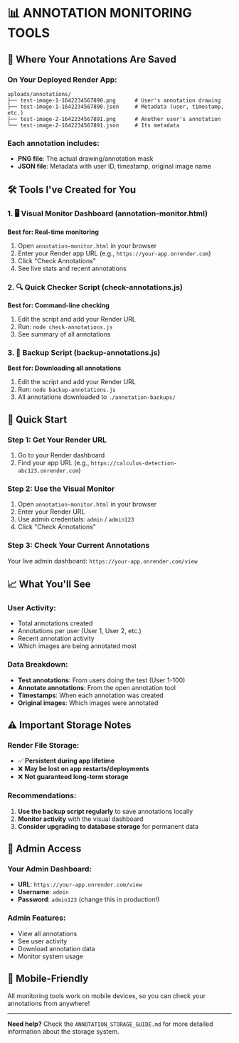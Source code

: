 # 📊 ANNOTATION MONITORING TOOLS

## 🎯 Where Your Annotations Are Saved

### On Your Deployed Render App:
```
uploads/annotations/
├── test-image-1-1642234567890.png      # User's annotation drawing
├── test-image-1-1642234567890.json     # Metadata (user, timestamp, etc.)
├── test-image-2-1642234567891.png      # Another user's annotation
└── test-image-2-1642234567891.json     # Its metadata
```

### Each annotation includes:
- **PNG file**: The actual drawing/annotation mask
- **JSON file**: Metadata with user ID, timestamp, original image name

## 🛠️ Tools I've Created for You

### 1. 🖥️ **Visual Monitor Dashboard** (annotation-monitor.html)
**Best for: Real-time monitoring**

1. Open `annotation-monitor.html` in your browser
2. Enter your Render app URL (e.g., `https://your-app.onrender.com`)
3. Click "Check Annotations"
4. See live stats and recent annotations

### 2. 🔍 **Quick Checker Script** (check-annotations.js)
**Best for: Command-line checking**

1. Edit the script and add your Render URL
2. Run: `node check-annotations.js`
3. See summary of all annotations

### 3. 💾 **Backup Script** (backup-annotations.js)
**Best for: Downloading all annotations**

1. Edit the script and add your Render URL
2. Run: `node backup-annotations.js`
3. All annotations downloaded to `./annotation-backups/`

## 🚀 Quick Start

### Step 1: Get Your Render URL
1. Go to your Render dashboard
2. Find your app URL (e.g., `https://calculus-detection-abc123.onrender.com`)

### Step 2: Use the Visual Monitor
1. Open `annotation-monitor.html` in your browser
2. Enter your Render URL
3. Use admin credentials: `admin` / `admin123`
4. Click "Check Annotations"

### Step 3: Check Your Current Annotations
Your live admin dashboard: `https://your-app.onrender.com/view`

## 📈 What You'll See

### User Activity:
- Total annotations created
- Annotations per user (User 1, User 2, etc.)
- Recent annotation activity
- Which images are being annotated most

### Data Breakdown:
- **Test annotations**: From users doing the test (User 1-100)
- **Annotate annotations**: From the open annotation tool
- **Timestamps**: When each annotation was created
- **Original images**: Which images were annotated

## ⚠️ Important Storage Notes

### Render File Storage:
- ✅ **Persistent during app lifetime**
- ❌ **May be lost on app restarts/deployments**
- ❌ **Not guaranteed long-term storage**

### Recommendations:
1. **Use the backup script regularly** to save annotations locally
2. **Monitor activity** with the visual dashboard
3. **Consider upgrading to database storage** for permanent data

## 🔧 Admin Access

### Your Admin Dashboard:
- **URL**: `https://your-app.onrender.com/view`
- **Username**: `admin`
- **Password**: `admin123` (change this in production!)

### Admin Features:
- View all annotations
- See user activity
- Download annotation data
- Monitor system usage

## 📱 Mobile-Friendly

All monitoring tools work on mobile devices, so you can check your annotations from anywhere!

---

**Need help?** Check the `ANNOTATION_STORAGE_GUIDE.md` for more detailed information about the storage system.
